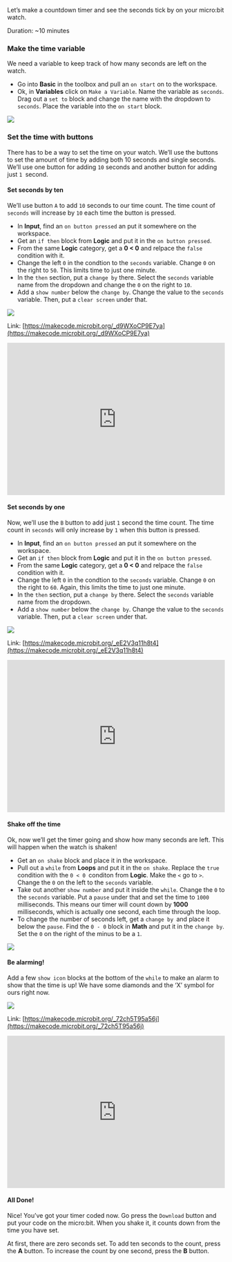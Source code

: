 Let’s make a countdown timer and see the seconds tick by on your micro:bit watch.

Duration: ~10 minutes

### Make the time variable

We need a variable to keep track of how many seconds are left on the watch.

- Go into **Basic** in the toolbox and pull an `on start` on to the workspace.
- Ok, in **Variables** click on `Make a Variable`. Name the variable as `seconds`. Drag out a `set to` block and change the name with the dropdown to `seconds`. Place the variable into the `on start` block.

![](https://i.imgur.com/XfqaMWJ.png)

### Set the time with buttons

There has to be a way to set the time on your watch. We’ll use the buttons to set the amount of time by adding both 10 seconds and single seconds. We’ll use one button for adding `10` seconds and another button for adding just `1 `second.

#### Set seconds by ten

We’ll use button `A` to add `10` seconds to our time count. The time count of `seconds` will increase by `10` each time the button is pressed.

- In **Input**, find an `on button pressed` an put it somewhere on the workspace.
- Get an `if then` block from **Logic** and put it in the `on button pressed`.
- From the same **Logic** category, get a **0 < 0** and relpace the `false` condition with it.
- Change the left `0` in the condtion to the `seconds` variable. Change `0` on the right to `50`. This limits time to just one minute.
- In the `then` section, put a `change by` there. Select the `seconds` variable name from the dropdown and change the `0` on the right to `10`.
- Add a `show number` below the `change by`. Change the value to the `seconds` variable. Then, put a `clear screen` under that.

![](https://i.imgur.com/bf79m2g.png)

Link: [https://makecode.microbit.org/_d9WXoCP9E7ya](https://makecode.microbit.org/_d9WXoCP9E7ya)

<div style="position:relative;height:0;padding-bottom:70%;overflow:hidden;"><iframe style="position:absolute;top:0;left:0;width:100%;height:100%;" src="https://makecode.microbit.org/#pub:_d9WXoCP9E7ya" frameborder="0" sandbox="allow-popups allow-forms allow-scripts allow-same-origin"></iframe></div>

#### Set seconds by one

Now, we’ll use the `B` button to add just `1` second the time count. The time count in `seconds` will only increase by `1` when this button is pressed.

- In **Input**, find an `on button pressed` an put it somewhere on the workspace.
- Get an `if then` block from **Logic** and put it in the `on button pressed`.
- From the same **Logic** category, get a **0 < 0** and relpace the `false` condition with it.
- Change the left `0` in the condtion to the `seconds` variable. Change `0` on the right to `60`. Again, this limits the time to just one minute.
- In the `then` section, put a `change by` there. Select the `seconds` variable name from the dropdown.
- Add a `show number` below the `change by`. Change the value to the `seconds` variable. Then, put a `clear screen` under that.

![](https://i.imgur.com/B9KBpLv.png)

Link: [https://makecode.microbit.org/_eE2V3q11h8t4](https://makecode.microbit.org/_eE2V3q11h8t4)

<div style="position:relative;height:0;padding-bottom:70%;overflow:hidden;"><iframe style="position:absolute;top:0;left:0;width:100%;height:100%;" src="https://makecode.microbit.org/#pub:_eE2V3q11h8t4" frameborder="0" sandbox="allow-popups allow-forms allow-scripts allow-same-origin"></iframe></div>

#### Shake off the time

Ok, now we’ll get the timer going and show how many seconds are left. This will happen when the watch is shaken!

- Get an `on shake` block and place it in the workspace.
- Pull out a `while` from **Loops** and put it in the `on shake`. Replace the `true` condition with the `0 < 0 `conditon from **Logic**. Make the `<` go to `>`. Change the `0` on the left to the `seconds` variable.
- Take out another `show number` and put it inside the `while`. Change the `0` to the `seconds` variable. Put a `pause` under that and set the time to `1000` milliseconds. This means our timer will count down by **1000** milliseconds, which is actually one second, each time through the loop.
- To change the number of seconds left, get a `change by `and place it below the `pause`. Find the `0 - 0` block in **Math** and put it in the `change by`. Set the `0` on the right of the minus to be a `1`.

![](https://i.imgur.com/NsPGdv8.png)

#### Be alarming!

Add a few `show icon` blocks at the bottom of the `while` to make an alarm to show that the time is up! We have some diamonds and the ‘X’ symbol for ours right now.

![](https://i.imgur.com/cbFPxjn.png)

Link: [https://makecode.microbit.org/_72ch5T95a56j](https://makecode.microbit.org/_72ch5T95a56j)

<div style="position:relative;height:0;padding-bottom:70%;overflow:hidden;"><iframe style="position:absolute;top:0;left:0;width:100%;height:100%;" src="https://makecode.microbit.org/#pub:_72ch5T95a56j" frameborder="0" sandbox="allow-popups allow-forms allow-scripts allow-same-origin"></iframe></div>

#### All Done!

Nice! You’ve got your timer coded now. Go press the `Download` button and put your code on the micro:bit. When you shake it, it counts down from the time you have set.

At first, there are zero seconds set. To add ten seconds to the count, press the **A** button. To increase the count by one second, press the **B** button.

